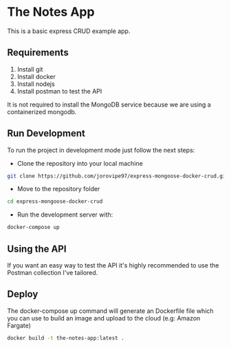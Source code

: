 # The Notes App
This is a basic express CRUD example app.

## Requirements
1. Install git
2. Install docker
3. Install nodejs
4. Install postman to test the API

It is not required to install the MongoDB service because we are using a containerized mongodb.

## Run Development
To run the project in development mode just follow the next steps:

* Clone the repository into your local machine
```bash
git clone https://github.com/jorovipe97/express-mongoose-docker-crud.git
```
* Move to the repository folder
```bash
cd express-mongoose-docker-crud
```
* Run the development server with:
```bash
docker-compose up
```
## Using the API
If you want an easy way to test the API it's highly recommended to use the Postman collection I've tailored.

## Deploy
The docker-compose up command will generate an Dockerfile file which you can use to build an image and upload to the cloud (e.g: Amazon Fargate)
```bash
docker build -t the-notes-app:latest .
```
